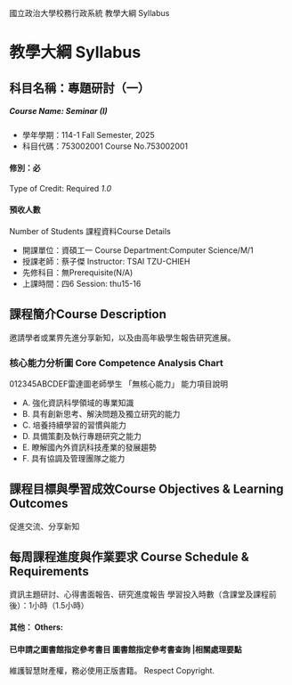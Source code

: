 國立政治大學校務行政系統 教學大綱 Syllabus
# 教學大綱 Syllabus
##  科目名稱：專題研討（一） 
#####  Course Name: Seminar (I)
  * 學年學期：114-1 Fall Semester, 2025 
  * 科目代碼：753002001 Course No.753002001
#### 修別：必
Type of Credit: Required 
_1.0_
#### 預收人數
Number of Students
課程資料Course Details
  * 開課單位：資碩工一 Course Department:Computer Science/M/1 
  * 授課老師：蔡子傑 Instructor: TSAI TZU-CHIEH 
  * 先修科目：無Prerequisite(N/A)
  * 上課時間：四6 Session: thu15-16
##  課程簡介Course Description
邀請學者或業界先進分享新知，以及由高年級學生報告研究進展。
###  核心能力分析圖 Core Competence Analysis Chart
012345ABCDEF雷達圖老師學生
「無核心能力」 
能力項目說明
  * A. 強化資訊科學領域的專業知識
  * B. 具有創新思考、解決問題及獨立研究的能力
  * C. 培養持續學習的習慣與能力
  * D. 具備策劃及執行專題研究之能力
  * E. 瞭解國內外資訊科技產業的發展趨勢
  * F. 具有協調及管理團隊之能力
##  課程目標與學習成效Course Objectives & Learning Outcomes 
促進交流、分享新知
##  每周課程進度與作業要求 Course Schedule & Requirements
資訊主題研討、心得書面報告、研究進度報告
學習投入時數（含課堂及課程前後）：1小時（1.5小時）
####  其他： Others:
####  已申請之圖書館指定參考書目  圖書館指定參考書查詢 |相關處理要點
維護智慧財產權，務必使用正版書籍。 Respect Copyright.